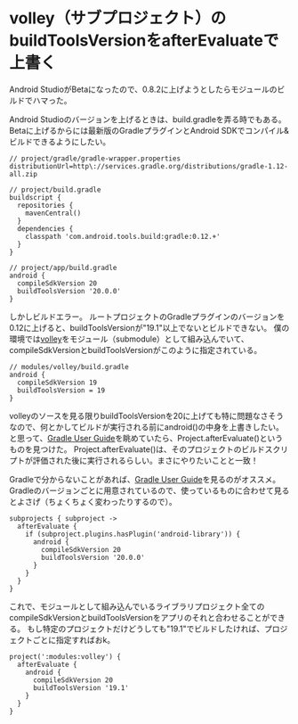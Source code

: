 # volley（サブプロジェクト）のbuildToolsVersionをafterEvaluateで上書く

Android StudioがBetaになったので、0.8.2に上げようとしたらモジュールのビルドでハマった。

Android Studioのバージョンを上げるときは、build.gradleを弄る時でもある。
Betaに上げるからには最新版のGradleプラグインとAndroid SDKでコンパイル&ビルドできるようにしたい。

```
// project/gradle/gradle-wrapper.properties
distributionUrl=http\://services.gradle.org/distributions/gradle-1.12-all.zip

// project/build.gradle
buildscript {
  repositories {
    mavenCentral()
  }
  dependencies {
    classpath 'com.android.tools.build:gradle:0.12.+'
  }
}

// project/app/build.gradle
android {
  compileSdkVersion 20
  buildToolsVersion '20.0.0'
}
```

しかしビルドエラー。
ルートプロジェクトのGradleプラグインのバージョンを0.12に上げると、buildToolsVersionが"19.1"以上でないとビルドできない。
僕の環境では[volley](https://android.googlesource.com/platform/frameworks/volley/)をモジュール（submodule）として組み込んでいて、compileSdkVersionとbuildToolsVersionがこのように指定されている。

```
// modules/volley/build.gradle
android {
  compileSdkVersion 19
  buildToolsVersion = 19
}
```

volleyのソースを見る限りbuildToolsVersionを20に上げても特に問題なさそうなので、何とかしてビルドが実行される前にandroid()の中身を上書きしたい。
と思って、[Gradle User Guide](http://www.gradle.org/docs/1.12/userguide/userguide.html)を眺めていたら、Project.afterEvaluate()というものを見つけた。
Project.afterEvaluate()は、そのプロジェクトのビルドスクリプトが評価された後に実行されるらしい。まさにやりたいことと一致！

Gradleで分からないことがあれば、[Gradle User Guide](http://www.gradle.org/docs/1.12/userguide/userguide.html)を見るのがオススメ。
Gradleのバージョンごとに用意されているので、使っているものに合わせて見るとよさげ（ちょくちょく変わったりするので）。

```
subprojects { subproject ->
  afterEvaluate {
    if (subproject.plugins.hasPlugin('android-library')) {
      android {
        compileSdkVersion 20
        buildToolsVersion '20.0.0'
      }
    }
  }
}
```

これで、モジュールとして組み込んでいるライブラリプロジェクト全てのcompileSdkVersionとbuildToolsVersionをアプリのそれと合わせることができる。
もし特定のプロジェクトだけどうしても"19.1"でビルドしたければ、プロジェクトごとに指定すればおk。

```
project(':modules:volley') {
  afterEvaluate {
    android {
      compileSdkVersion 20
      buildToolsVersion '19.1'
    }
  }
}
```
